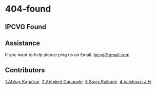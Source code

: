 # 404-found
## IPCVG Found



## Assistance
If you want to help please ping us on Email.
ipcvg@gmail.com

## Contributors

[1.Abhay Kagalkar](http://www.codesexplorer.com/p/about.html).
[2.Abhijeet Ganapule](http://www.codesexplorer.com/p/about.html).
[3.Sujay Kulkarni](http://www.codesexplorer.com/p/about.html).
[4.Vaishnavi J H](http://www.codesexplorer.com/p/about.html).
